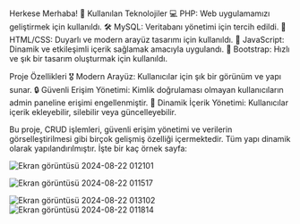 Herkese Merhaba! 👋
Kullanılan Teknolojiler
💻 PHP: Web uygulamamızı geliştirmek için kullanıldı.
🛠️ MySQL: Veritabanı yönetimi için tercih edildi.
🎨 HTML/CSS: Duyarlı ve modern arayüz tasarımı için kullanıldı.
📄 JavaScript: Dinamik ve etkileşimli içerik sağlamak amacıyla uygulandı.
🚀 Bootstrap: Hızlı ve şık bir tasarım oluşturmak için kullanıldı.

Proje Özellikleri
🎖 Modern Arayüz: Kullanıcılar için şık bir görünüm ve yapı sunar.
🔒 Güvenli Erişim Yönetimi: Kimlik doğrulaması olmayan kullanıcıların admin paneline erişimi engellenmiştir.
📝 Dinamik İçerik Yönetimi: Kullanıcılar içerik ekleyebilir, silebilir veya güncelleyebilir.

Bu proje, CRUD işlemleri, güvenli erişim yönetimi ve verilerin görselleştirilmesi gibi birçok gelişmiş özelliği içermektedir. Tüm yapı dinamik olarak yapılandırılmıştır.
İşte bir kaç örnek sayfa:



![Ekran görüntüsü 2024-08-22 012101](https://github.com/user-attachments/assets/558607cb-7272-4567-a78e-2f638628673f)

![Ekran görüntüsü 2024-08-22 011517](https://github.com/user-attachments/assets/552ebf51-8483-4701-add1-cadecefa06c6)

![Ekran görüntüsü 2024-08-22 013102](https://github.com/user-attachments/assets/6f7a845a-19bc-4bfb-b220-73db950ab8c8)
![Ekran görüntüsü 2024-08-22 011814](https://github.com/user-attachments/assets/b0274cf9-2b18-42e8-b422-bc173faf1b26)
